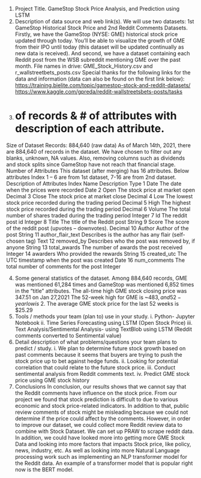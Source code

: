 
1. Project Title.
GameStop Stock Price Analysis, and Prediction using LSTM
2. Description of data source and web link(s).
We will use two datasets: 1st GameStop Historical Stock Price and 2nd Reddit Comments Datasets. Firstly, we have the GameStop (NYSE: GME) historical stock price updated through today. You’ll be able to visualize the growth of GME from their IPO until today (this dataset will be updated continually as new data is received). And second, we have a dataset containing each Reddit post from the WSB subreddit mentioning GME over the past month.
File names in drive: GME_Stock_History.csv and r_wallstreetbets_posts.csv
Special thanks for the following links for the data and information (data can also be found on the first link below):
https://training.bielite.com/topic/gamestop-stock-and-reddit-datasets/
https://www.kaggle.com/gpreda/reddit-wallstreetsbets-posts/tasks 
3. # of records & # of attributes with description of each attribute.
Size of Dataset
Records: 884,640 (raw data) As of March 14th, 2021, there are 884,640 of records in the dataset. We have chosen to filter out any blanks, unknown, NA values. Also, removing columns such as dividends and stock splits since GameStop have not reach that financial stage.
Number of Attributes
This dataset (after merging) has 16 attributes. Below attributes Index 1 – 6 are from 1st dataset, 7-16 are from 2nd dataset. 
Description of Attributes
Index	Name	Description	Type
1	Date	The date when the prices were recorded	Date
2	Open	The stock price at market open	Decimal
3	Close	The stock price at market close	Decimal
4	Low	The lowest stock price recorded during the trading period	Decimal
5	High	The highest stock price recorded during the trading period	Decimal
6	Volume	The total number of shares traded during the trading period	Integer
7	Id	The reddit post id	Integer
8	Title	The title of the Reddit post	String
9	Score	The score of the reddit post (upvotes – downvotes).	Decimal
10	Author	Author of the post	String
11	author_flair_text	Describes is the author has any flair (self-chosen tag)	Text
12	removed_by	Describes who the post was removed by, if anyone	String
13	total_awards	The number of awards the post received	Integer
14	awarders	Who provided the rewards	String
15	created_utc	The UTC timestamp when the post was created	Date
16	num_comments	The total number of comments for the post	Integer

4. Some general statistics of the dataset.
Among 884,640 records, GME was mentioned 61,284 times and GameStop was mentioned 6,852 times in the “title” attributes.
The all-time high GME stock closing price was 347.51 on Jan 27,2021
The 52-week high for GME is ~$483, and 52-year low is ~$2. 
The average GME stock price for the last 52 weeks is $25.29
5. Tools / methods your team (plan to) use in your study.
i.	Python- Jupyter Notebook
ii.	Time Series Forecasting using LSTM (Open Stock Price)
iii.	Text Analysis/Sentimental Analysis- using TextBlob using LSTM (Reddit comments converted to Sentimental value)
6. Detail description of what problems/questions your team plans to predict / study.
i.	We plan to determine future stock growth based on past comments because it seems that buyers are trying to push the stock price up to bet against hedge funds. 
ii.	Looking for potential correlation that could relate to the future stock price. 
iii.	Conduct sentimental analysis from Reddit comments text.
iv.	Predict GME stock price using GME stock history
7. Conclusions
In conclusion, our results shows that we cannot say that the Reddit comments have influence on the stock price. From our project we found that stock prediction is difficult to due to various economic and stock price-related indicators. In addition to that, public review comments of stock might be misleading because we could not determine if the price could affect by the comments.  However, in order to improve our dataset, we could collect more Reddit review data to combine with Stock Dataset. We can set up PRAW to scrape reddit data. In addition, we could have looked more into getting more GME Stock Data and looking into more factors that impacts Stock price, like policy, news, industry, etc. As well as looking into more Natural Language processing work such as implementing an NLP transformer model for the Reddit data. An example of a transformer model that is popular right now is the BERT model.  


